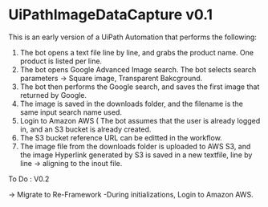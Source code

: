 # UiPathImageDataCapture v0.1

This is an early version of a UiPath Automation that performs the following:
1. The bot opens a text file line by line, and grabs the product name. One product is listed per line.
2. The bot opens Google Advanced Image search. The bot selects search parameters -> Square image, Transparent Bakcground.
3. The bot then performs the Google search, and saves the first image that returned by Google.
4. The image is saved in the downloads folder, and the filename is the same input search name used.
5. Login to Amazon AWS ( The bot assumes that the user is already logged in, and an S3 bucket is already created.
6. The S3 bucket reference URL can be editted in the workflow.
7. The image file from the downloads folder is uploaded to AWS S3, and the image Hyperlink generated by S3 is saved in a new textfile, line by line -> aligning to the inout file.


To Do : V0.2

-> Migrate to Re-Framework
  -During initializations, Login to Amazon AWS.
